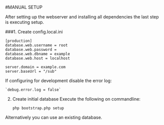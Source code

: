 #MANUAL SETUP

After setting up the webserver and installing all dependencies the last step is executing setup.

###1. Create config.local.ini

    [production]
    database.web.username = root
    database.web.password =
    database.web.dbname = example
    database.web.host = localhost

    server.domain = example.com
    server.baseUrl = "/sub"

If configuring for development disable the error log:

    `debug.error.log = false`

2. Create initial database
Execute the following on commandline:

    `php bootstrap.php setup`

Alternatively you can use an existing database.
